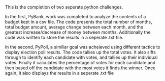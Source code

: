 This is the completion of two seperate python challenges. 

In the first, PyBank, work was completed to analyze the contents of a budget kept in a csv file. 
The code presents the total number of months, total budget amount, average change between each month, and the greatest increase/decrease of money between months.
Additionally the code was written to store the results in a seperate .txt file.

In the second, PyPoll, a similiar goal was acheieved using different tactics to display election poll results.
The code tallies up the total votes.
It also sifts through to identify each candidate with votes, and tallies up their individual votes.
Finally it calculates the percentage of votes for each candidate and then based off the candidate with the most votes it finds the winner.
Once again, it also displays the results in a seperate .txt file
